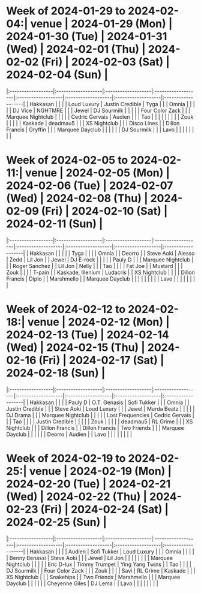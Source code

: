 # Week of 2024-01-29 to 2024-02-04:| venue             | 2024-01-29 (Mon)   | 2024-01-30 (Tue)   | 2024-01-31 (Wed)   | 2024-02-01 (Thu)   | 2024-02-02 (Fri)   | 2024-02-03 (Sat)   | 2024-02-04 (Sun)   |
|:------------------|:-------------------|:-------------------|:-------------------|:-------------------|:-------------------|:-------------------|:-------------------|
| Hakkasan          |                    |                    |                    | Loud Luxury        | Justin Credible    | Tyga               |                    |
| Omnia             |                    |                    |                    |                    | DJ Vice            | NGHTMRE            |                    |
| Jewel             | DJ Sourmilk        |                    |                    |                    |                    | Four Color Zack    |                    |
| Marquee Nightclub |                    |                    |                    |                    | Cedric Gervais     | Audien             |                    |
| Tao               |                    |                    |                    |                    |                    |                    |                    |
| Zouk              |                    |                    |                    |                    | Kaskade            | deadmau5           |                    |
| XS Nightclub      |                    |                    | Disco Lines        |                    | Dillon Francis     | Gryffin            |                    |
| Marquee Dayclub   |                    |                    |                    |                    |                    | DJ Sourmilk        |                    |
| Lavo              |                    |                    |                    |                    |                    |                    |                    |
# Week of 2024-02-05 to 2024-02-11:| venue             | 2024-02-05 (Mon)   | 2024-02-06 (Tue)   | 2024-02-07 (Wed)   | 2024-02-08 (Thu)   | 2024-02-09 (Fri)   | 2024-02-10 (Sat)   | 2024-02-11 (Sun)   |
|:------------------|:-------------------|:-------------------|:-------------------|:-------------------|:-------------------|:-------------------|:-------------------|
| Hakkasan          |                    |                    |                    |                    | Tyga               |                    |                    |
| Omnia             |                    | Deorro             |                    | Steve Aoki         | Alesso             | Zedd               | Lil Jon            |
| Jewel             | DJ E-rock          |                    |                    |                    |                    | Pauly D            |                    |
| Marquee Nightclub |                    |                    | Roger Sanchez      |                    | Lil Jon            | Nelly              |                    |
| Tao               |                    |                    |                    | Fat Joe            |                    | Mustard            |                    |
| Zouk              |                    |                    |                    | T-pain             |                    | Kaskade, Illenium  | Ludacris           |
| XS Nightclub      |                    |                    |                    | Dillon Francis     | Diplo              |                    | Marshmello         |
| Marquee Dayclub   |                    |                    |                    |                    |                    |                    |                    |
| Lavo              |                    |                    |                    |                    |                    |                    |                    |
# Week of 2024-02-12 to 2024-02-18:| venue             | 2024-02-12 (Mon)   | 2024-02-13 (Tue)   | 2024-02-14 (Wed)   | 2024-02-15 (Thu)   | 2024-02-16 (Fri)   | 2024-02-17 (Sat)   | 2024-02-18 (Sun)   |
|:------------------|:-------------------|:-------------------|:-------------------|:-------------------|:-------------------|:-------------------|:-------------------|
| Hakkasan          |                    |                    |                    | Pauly D            | O.T. Genasis       | Sofi Tukker        |                    |
| Omnia             |                    | Justin Credible    |                    |                    | Steve Aoki         | Loud Luxury        |                    |
| Jewel             | Murda Beatz        |                    |                    |                    |                    | DJ Drama           |                    |
| Marquee Nightclub |                    |                    |                    |                    | Lost Frequencies   | Cedric Gervais     |                    |
| Tao               |                    |                    |                    | Justin Credible    |                    |                    |                    |
| Zouk              |                    |                    |                    |                    | deadmau5           | RL Grime           |                    |
| XS Nightclub      |                    |                    | Dillon Francis     |                    | Dillon Francis     | Two Friends        |                    |
| Marquee Dayclub   |                    |                    |                    |                    |                    | Deorro             | Audien             |
| Lavo              |                    |                    |                    |                    |                    |                    |                    |
# Week of 2024-02-19 to 2024-02-25:| venue             | 2024-02-19 (Mon)   | 2024-02-20 (Tue)   | 2024-02-21 (Wed)   | 2024-02-22 (Thu)   | 2024-02-23 (Fri)   | 2024-02-24 (Sat)   | 2024-02-25 (Sun)   |
|:------------------|:-------------------|:-------------------|:-------------------|:-------------------|:-------------------|:-------------------|:-------------------|
| Hakkasan          |                    |                    |                    | Audien             | Sofi Tukker        | Loud Luxury        |                    |
| Omnia             |                    |                    |                    |                    | Benny Benassi      | Steve Aoki         |                    |
| Jewel             | Lil Jon            |                    |                    |                    |                    |                    |                    |
| Marquee Nightclub |                    |                    |                    |                    | Eric D-lux         | Timmy Trumpet      | Ying Yang Twins    |
| Tao               |                    |                    |                    | DJ Sourmilk        |                    | Four Color Zack    |                    |
| Zouk              |                    |                    |                    | Savi               | RL Grime           | Kaskade            |                    |
| XS Nightclub      |                    |                    | Snakehips          |                    | Two Friends        | Marshmello         |                    |
| Marquee Dayclub   |                    |                    |                    |                    |                    | Cheyenne Giles     | DJ Lema            |
| Lavo              |                    |                    |                    |                    |                    |                    |                    |
